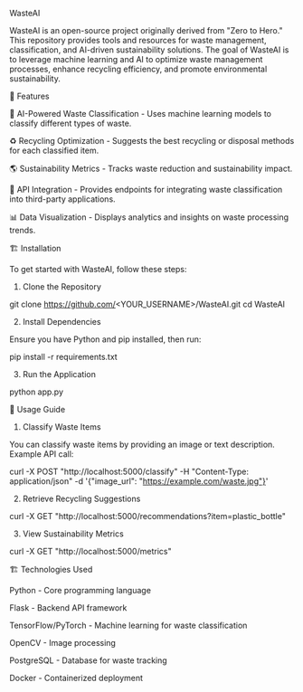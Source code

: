 WasteAI



WasteAI is an open-source project originally derived from "Zero to Hero." This repository provides tools and resources for waste management, classification, and AI-driven sustainability solutions. The goal of WasteAI is to leverage machine learning and AI to optimize waste management processes, enhance recycling efficiency, and promote environmental sustainability.

📌 Features

🧠 AI-Powered Waste Classification - Uses machine learning models to classify different types of waste.

♻️ Recycling Optimization - Suggests the best recycling or disposal methods for each classified item.

🌎 Sustainability Metrics - Tracks waste reduction and sustainability impact.

🚀 API Integration - Provides endpoints for integrating waste classification into third-party applications.

📊 Data Visualization - Displays analytics and insights on waste processing trends.

🏗️ Installation

To get started with WasteAI, follow these steps:

1. Clone the Repository

 git clone https://github.com/<YOUR_USERNAME>/WasteAI.git
 cd WasteAI

2. Install Dependencies

Ensure you have Python and pip installed, then run:

pip install -r requirements.txt

3. Run the Application

python app.py

🚀 Usage Guide

1. Classify Waste Items

You can classify waste items by providing an image or text description. Example API call:

curl -X POST "http://localhost:5000/classify" -H "Content-Type: application/json" -d '{"image_url": "https://example.com/waste.jpg"}'

2. Retrieve Recycling Suggestions

curl -X GET "http://localhost:5000/recommendations?item=plastic_bottle"

3. View Sustainability Metrics

curl -X GET "http://localhost:5000/metrics"

🏗️ Technologies Used

Python - Core programming language

Flask - Backend API framework

TensorFlow/PyTorch - Machine learning for waste classification

OpenCV - Image processing

PostgreSQL - Database for waste tracking

Docker - Containerized deployment
